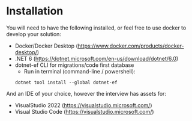 # Installation 

You will need to have the following installed, or feel free to use docker to develop your solution:

- Docker/Docker Desktop (https://www.docker.com/products/docker-desktop/)
- .NET 6 (https://dotnet.microsoft.com/en-us/download/dotnet/6.0)
- dotnet-ef CLI for migrations/code first database 
   - Run in terminal (command-line / powershell): 
   ```
   dotnet tool install --global dotnet-ef
   ```

And an IDE of your choice, however the interview has assets for:
- VisualStudio 2022 (https://visualstudio.microsoft.com/)
- Visual Studio Code (https://visualstudio.microsoft.com/)

